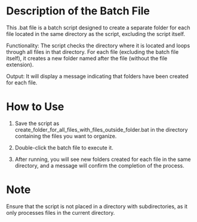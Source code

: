 # Description of the Batch File
This .bat file is a batch script designed to create a separate folder for each file located in the same directory as the script, excluding the script itself.

Functionality: The script checks the directory where it is located and loops through all files in that directory. For each file (excluding the batch file itself), it creates a new folder named after the file (without the file extension).

Output: It will display a message indicating that folders have been created for each file.
# How to Use
1. Save the script as create_folder_for_all_files_with_files_outside_folder.bat in the directory containing the files you want to organize.

2. Double-click the batch file to execute it.

3. After running, you will see new folders created for each file in the same directory, and a message will confirm the completion of the process.
# Note
Ensure that the script is not placed in a directory with subdirectories, as it only processes files in the current directory.
